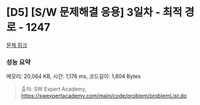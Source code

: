 # [D5] [S/W 문제해결 응용] 3일차 - 최적 경로 - 1247 

[문제 링크](https://swexpertacademy.com/main/code/problem/problemDetail.do?contestProbId=AV15OZ4qAPICFAYD) 

### 성능 요약

메모리: 20,064 KB, 시간: 1,176 ms, 코드길이: 1,804 Bytes



> 출처: SW Expert Academy, https://swexpertacademy.com/main/code/problem/problemList.do